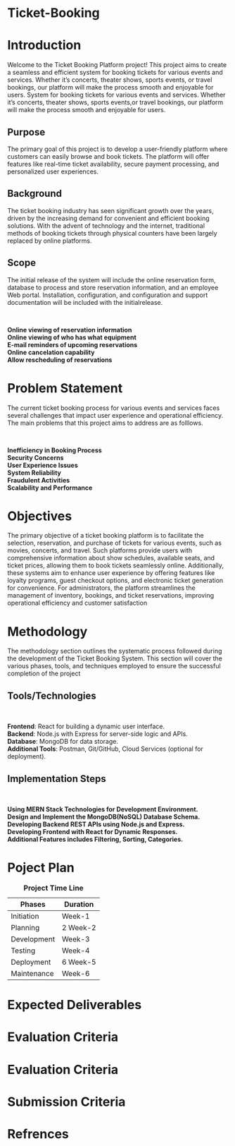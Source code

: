 # Ticket-Booking


<h1>Introduction</h1>
<p>Welcome to the Ticket Booking Platform project! This project aims to create a seamless and efficient 
  system for booking tickets for various events and services. Whether it’s concerts, theater shows, sports events,
  or travel bookings, our platform will make the process smooth and enjoyable for users.
  System for booking tickets for various events and services. Whether it’s concerts, theater shows,
  sports events,or travel bookings, our platform will make the process smooth and enjoyable for users.</p>

<h2>Purpose</h2>
<p>The primary goal of this project is to develop a user-friendly platform where customers 
  can easily browse and book tickets. The platform will offer features like real-time ticket
  availability, secure payment processing, and personalized user experiences.</p>

  <h2>Background</h2>
  <p>
    The ticket booking industry has seen significant growth over the years, driven by the increasing 
    demand for convenient and efficient booking solutions. With the advent of technology and the internet,
    traditional methods of booking tickets through physical counters have been largely replaced by online platforms.</p>
  
  <h2>Scope</h2>
    
<p>The initial release of the system will include the online reservation form, database to
process and store reservation information, and an employee Web portal. Installation, configuration, 
and configuration and support documentation will be included with the initialrelease.</p><br>

 **Online viewing of reservation information<br>
 Online viewing of who has what equipment <br>
 E-mail reminders of upcoming reservations <br>
 Online cancelation capability<br>
Allow rescheduling of reservations** 

<h1>Problem Statement</h1>

<p>The current ticket booking process for various events and services faces 
  several challenges that impact user experience and operational efficiency.
  The main problems that this project aims to address are as folllows.</p><br>
  
  **Inefficiency in Booking Process<br>
  Security Concerns<br>
  User Experience Issues<br>
  System Reliability<br>
  Fraudulent Activities<br>
  Scalability and Performance**

  <h1>Objectives</h1>

  <p>The primary objective of a ticket booking platform is to facilitate the selection, reservation,
    and purchase of tickets for various events, such as movies, concerts, and travel. 
    Such platforms provide users with comprehensive information about show schedules, available seats,
    and ticket prices, allowing them to book tickets seamlessly online. Additionally, these systems 
    aim to enhance user experience by offering features like loyalty programs, guest checkout options, 
    and electronic ticket generation for convenience. For administrators, the platform streamlines 
    the management of inventory, bookings, and ticket reservations, improving operational efficiency and customer satisfaction</p>

  <h1>Methodology</h1>
  The methodology section outlines the systematic process followed during the development of the Ticket Booking System.
  This section will cover the various phases, tools, and techniques employed to ensure the successful completion of the project
<h2>Tools/Technologies</h2><br>

**Frontend**: React for building a dynamic user interface.<br>
**Backend**: Node.js with Express for server-side logic and APIs.<br>
**Database**: MongoDB for data storage.<br>
**Additional Tools**: Postman, Git/GitHub, Cloud Services (optional for deployment).

<h2>Implementation Steps</h2>
<br>

**Using MERN Stack Technologies for Development Environment.<br>
Design and Implement the MongoDB(NoSQL) Database Schema.<br>
Developing Backend REST APIs using Node.js and Express.<br>
Developing Frontend with React for Dynamic Responses.<br>
Additional Features includes Filtering, Sorting, Categories.**

  <h1>Poject Plan</h1>

  <table>
  <caption><b>Project Time Line</b></caption>
  <thead>
    <tr>
      <th>Phases</th>
      <th>Duration</th>
    </tr>
  </thead>
  <tbody>
    <tr>
      <td>Initiation</td>
      <td>Week-1</td>
    </tr>
     <tr>
      <td>Planning</td>
      <td>2 Week-2</td>
    </tr>
     <tr>
      <td>Development</td>
      <td>Week-3</td>
    </tr>
     <tr>
      <td>Testing</td>
      <td>Week-4</td>
    </tr>
     <tr>
      <td>Deployment</td>
      <td>6 Week-5</td>
    </tr>
     <tr>
      <td>Maintenance</td>
      <td>Week-6</td>
    </tr>
  </tbody>
</table>
  

  <h1>Expected Deliverables</h1>



  <h1>Evaluation Criteria</h1>



  <h1>Evaluation Criteria</h1>



  <h1>Submission Criteria</h1>



  <h1>Refrences</h1>

  
  
  
